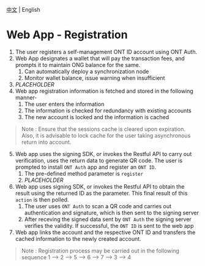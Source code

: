 [中文](https://github.com/hsutaiyu/documentation/blob/master/prod-doc/en/ontid/business/scenarios/web-app/register.md) | English

# Web App - Registration


1. The user registers a self-management ONT ID account using ONT Auth.
2. Web App designates a wallet that will pay the transaction fees, and prompts it to maintain ONG balance for the same.
   1. Can automatically deploy a synchronization node
   2. Monitor wallet balance, issue warning when insufficient 
3. *PLACEHOLDER*
4. Web app registration information is fetched and stored in the following manner-
   1. The user enters the information
   2. The information is checked for redundancy with existing accounts
   3. The new account is locked and the information is cached
>Note : Ensure that the sessions cache is cleared upon expiration. Also, it is advisable to lock cache for the user taking asynchronous return into account.
5. Web app uses the signing SDK, or invokes the Restful  API to carry out verification, uses the return data to generate QR code. The user is prompted to install `ONT Auth` app and register an `ONT ID`.
   1. The pre-defined method parameter is `register`
   2. *PLACEHOLDER*
6. Web app uses signing SDK, or invokes the Restful API to obtain the result using the returned ID as the parameter. This final result of this `action` is then polled.
   1. The user uses `ONT Auth` to scan a QR code and carries out authentication and signature, which is then sent to the signing server
   2. After receving the signed data sent by `ONT Auth` the signing server verifies the validity. If successful, the `ONT ID` is sent to the web app
7. Web app links the account and the respective ONT ID and transfers the cached information to the newly created account.

>Note : Registration process may be carried out in the following sequence  1 --> 2 --> 5 --> 6 --> 7 --> 3 --> 4